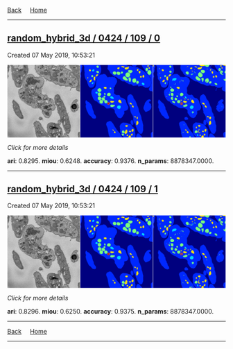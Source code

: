 
[Back](..)&nbsp;&nbsp;&nbsp;&nbsp;&nbsp;[Home](https://leapmanlab.github.io/snapshots)

---

<div class="summary"><a href="0"><h2>random_hybrid_3d / 0424 / 109 / 0</h2></a><p>Created 07 May 2019, 10:53:21
</p><a href="0"><img src="0/media/summary.png" align="center"></a><p>
<i>Click for more details</i>
</p></div>

**ari**: 0.8295. **miou**: 0.6248. **accuracy**: 0.9376. **n_params**: 8878347.0000. 

---

<div class="summary"><a href="1"><h2>random_hybrid_3d / 0424 / 109 / 1</h2></a><p>Created 07 May 2019, 10:53:21
</p><a href="1"><img src="1/media/summary.png" align="center"></a><p>
<i>Click for more details</i>
</p></div>

**ari**: 0.8296. **miou**: 0.6250. **accuracy**: 0.9375. **n_params**: 8878347.0000. 

---

[Back](..)&nbsp;&nbsp;&nbsp;&nbsp;&nbsp;[Home](https://leapmanlab.github.io/snapshots)

---